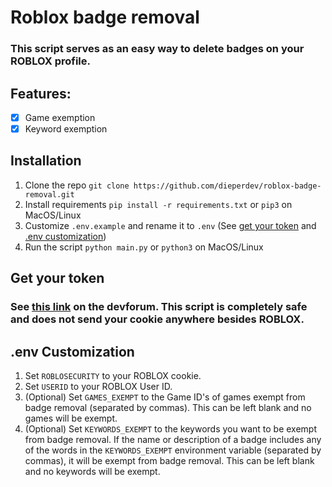 # Roblox badge removal

### This script serves as an easy way to delete badges on your ROBLOX profile.

## Features:
- [x] Game exemption
- [x] Keyword exemption

## Installation
1. Clone the repo `git clone https://github.com/dieperdev/roblox-badge-removal.git`
2. Install requirements `pip install -r requirements.txt` or `pip3` on MacOS/Linux
3. Customize `.env.example` and rename it to `.env` (See [get your token](#get-your-token) and [.env customization](#env-customization))
4. Run the script `python main.py` or `python3` on MacOS/Linux

## Get your token

### See [this link](https://devforum.roblox.com/t/about-the-roblosecurity-cookie/2305393) on the devforum. This script is completely safe and **does not** send your cookie anywhere besides ROBLOX.

## .env Customization

1. Set `ROBLOSECURITY` to your ROBLOX cookie.
2. Set `USERID` to your ROBLOX User ID.
3. (Optional) Set `GAMES_EXEMPT` to the Game ID's of games exempt from badge removal (separated by commas). This can be left blank and no games will be exempt.
4. (Optional) Set `KEYWORDS_EXEMPT` to the keywords you want to be exempt from badge removal. If the name or description of a badge includes any of the words in the `KEYWORDS_EXEMPT` environment variable (separated by commas), it will be exempt from badge removal. This can be left blank and no keywords will be exempt.